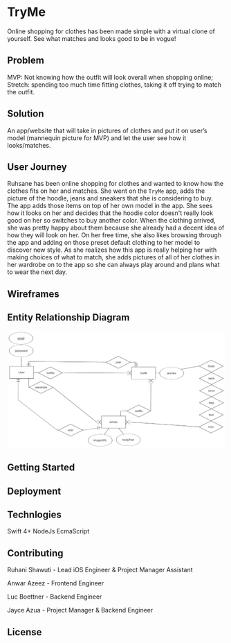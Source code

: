 # TryMe
Online shopping for clothes has been made simple with a virtual clone of yourself. See what matches and looks good to be in vogue! 

## Problem
MVP: Not knowing how the outfit will look overall when shopping online; 
Stretch: spending too much time fitting clothes, taking it off trying to match the outfit.

## Solution
An app/website that will take in pictures of clothes and put it on user’s model (mannequin picture for MVP) and let the user see how it looks/matches.
 
## User Journey
Ruhsane has been online shopping for clothes and wanted to know how the clothes fits on her and matches. She went on the `TryMe` app, adds the picture of the hoodie, jeans and sneakers that she is considering to buy. The app adds those items on top of her own model in the app. She sees how it looks on her and decides that the hoodie color doesn't really look good on her so switches to buy another color. When the clothing arrived, she was pretty happy about them because she already had a decent idea of how they will look on her. On her free time, she also likes browsing through the app and adding on those preset default clothing to her model to discover new style. As she realizes how this app is really helping her with making choices of what to match, she adds pictures of all of her clothes in her wardrobe on to the app so she can always play around and plans what to wear the next day. 

## Wireframes

## Entity Relationship Diagram

![erd](erd.png)

## Getting Started

## Deployment

## Technlogies
Swift 4+
NodeJs
EcmaScript

## Contributing

Ruhani Shawuti - Lead iOS Engineer & Project Manager Assistant

Anwar Azeez - Frontend Engineer 

Luc Boettner - Backend Engineer 

Jayce Azua - Project Manager & Backend Engineer

## License

